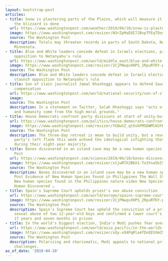 ```yaml
---
layout: bootstrap-post
articles:
- title: Snow is plastering parts of the Plains, which will measure it in feet when
    the blizzard is done
  url: https://www.washingtonpost.com/weather/2019/04/10/snow-is-plastering-parts-plains-which-will-measure-it-feet-when-blizzard-is-done/
  image: https://www.washingtonpost.com/resizer/N3rZpMaE0I7JBvpTFEqTOoyMWao=/1484x0/arc-anglerfish-washpost-prod-washpost.s3.amazonaws.com/public/XBNHRDCJF5CJDHVFNCYZ5ATQX4.png
  source: The Washington Post
  description: Totals may threaten records in parts of South Dakota, Nebraska and
    Minnesota.
- title: Blue and White leaders concede defeat in Israeli elections, promise staunch
    opposition to Netanyahu's rule
  url: https://www.washingtonpost.com/world/middle_east/blue-and-white-leaders-concede-defeat-in-israeli-elections-promise-staunch-opposition-to-netanyahus-rule/2019/04/10/5bb763f8-5bb3-11e9-98d4-844088d135f2_story.html
  image: https://www.washingtonpost.com/resizer/2CjPNwqvXHPS_2RpuRTKY-p3eVo=/1484x0/www.washingtonpost.com/pb/resources/img/twp-social-share.png
  source: The Washington Post
  description: Blue and White leaders concede defeat in Israeli elections, promise
    staunch opposition to Netanyahu's rule
- title: Son of slain journalist Jamal Khashoggi appears to defend Saudi crown prince,
    compensation
  url: https://www.washingtonpost.com/world/national-security/son-of-slain-journalist-jamal-khashoggi-appears-to-defend-saudi-crown-prince-compensation/2019/04/10/3c27535e-5b9a-11e9-9625-01d48d50ef75_story.html
  image: 
  source: The Washington Post
  description: In a statement on Twitter, Salah Khashoggi says "acts of generosity
    and humanity come from the high moral grounds."
- title: House Democrats confront party divisions at start of unity-building retreat
  url: https://www.washingtonpost.com/politics/house-democrats-confront-party-divisions-at-start-of-unity-building-retreat/2019/04/10/f4f0cf5a-5b09-11e9-9625-01d48d50ef75_story.html
  image: https://www.washingtonpost.com/resizer/YGOwSZ_qtXvkPM5DWMlKGYKrcn8=/1484x0/arc-anglerfish-washpost-prod-washpost.s3.amazonaws.com/public/IWKLKHC3VEI6TBBNPU7NP2ZZK4.jpg
  source: The Washington Post
  description: The three-day retreat is mean to build unity, but a revolt from the
    party’s left flank this week echoed the ideological infighting that plagued Republicans
    during their eight-year majority.
- title: Bones discovered in an island cave may be a new human species - The Washington
    Post
  url: https://www.washingtonpost.com/science/2019/04/10/bones-discovered-an-island-cave-may-be-new-human-species/
  image: https://www.washingtonpost.com/resizer/x1jwRTX2B6X1-To3Yna5bI9STTk=/1484x0/arc-anglerfish-washpost-prod-washpost.s3.amazonaws.com/public/ZGMMJQ5ERRHEJMG3MHFQ2FN43A.jpg
  source: The Washington Post
  description: Bones discovered in an island cave may be a new human species The Washington
    Post Evidence of New Human Species Found in Philippines The Wall Street Journal
    New human species found in the Philippines nature video New Species of Tiny, Extinct
    Human Discovered …
- title: Spain's Supreme Court upholds priest's sex abuse conviction
  url: https://www.washingtonpost.com/world/europe/spains-supreme-court-upholds-priests-sex-abuse-conviction/2019/04/10/b8ee8546-5baf-11e9-98d4-844088d135f2_story.html
  image: https://www.washingtonpost.com/resizer/2CjPNwqvXHPS_2RpuRTKY-p3eVo=/1484x0/www.washingtonpost.com/pb/resources/img/twp-social-share.png
  source: The Washington Post
  description: Spain's Supreme Court has upheld the conviction of a priest for the
    sexual abuse of two 12-year-old boys and confirmed a lower court's sentence of
    17 years and seven months in prison
- title: In the world's biggest election, India's Modi pushes fear over hope
  url: https://www.washingtonpost.com/world/asia_pacific/in-the-worlds-biggest-election-indias-modi-pushes-fear-over-hope/2019/04/10/1e760a92-5593-11e9-aa83-504f086bf5d6_story.html
  image: https://www.washingtonpost.com/resizer/xQy-xO4PqRla4fDnEEVXmCMk-EM=/1484x0/arc-anglerfish-washpost-prod-washpost.s3.amazonaws.com/public/LBTTBXS3BYI6TIAOAUG4POBGSM.jpg
  source: The Washington Post
  description: Polarizing and charismatic, Modi appeals to national pride amid economic
    challenges.
as_of_date: '2019-04-10'
---
```


